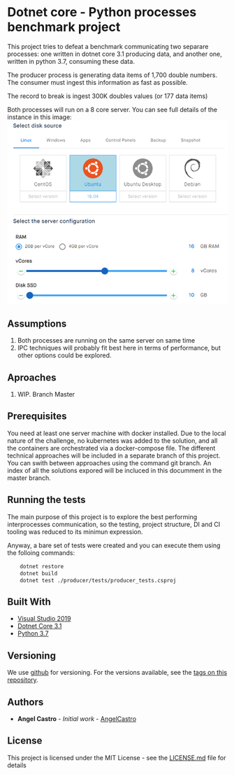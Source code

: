# Dotnet core - Python processes benchmark project
This project tries to defeat a benchmark communicating two separare processes: one written in dotnet core 3.1 producing data, and another one, written in python 3.7, consuming these data.

The producer process is generating data items of 1,700 double numbers.
The consumer must ingest this information as fast as possible.

The record to break is ingest 300K doubles values (or 177 data items)

Both processes will run on a 8 core server. You can see full details of the instance in this image:
![Server configuration](/img/server_conf.png)

## Assumptions

1. Both processes are running on the same server on same time
2. IPC techniques will probably fit best here in terms of performance, but other options could be explored.

## Aproaches
1. WIP. Branch Master

## Prerequisites

You need at least one server machine with docker installed. Due to the local nature of the challenge, no kubernetes was added to the solution, and all the containers are orchestrated via a docker-compose file.
The different technical approaches will be included in a separate branch of this project. You can swith between approaches using the command git branch. An index of all the solutions expored will be incluced in this documment in the master branch.

## Running the tests

The main purpose of this project is to explore the best performing interprocesses communication, so the testing, project structure, DI and CI tooling was reduced to its minimun expression.

Anyway, a bare set of tests were created and you can execute them using the folloing commands:

```
	dotnet restore
	dotnet build
	dotnet test ./producer/tests/producer_tests.csproj
```

## Built With

* [Visual Studio 2019](https://visualstudio.microsoft.com/)
* [Dotnet Core 3.1](https://dotnet.microsoft.com/download/dotnet-core)
* [Python 3.7](https://www.python.org/downloads/)

## Versioning

We use [github](https://github.com/) for versioning. For the versions available, see the [tags on this repository](https://github.com/your/project/tags). 

## Authors

* **Angel Castro** - *Initial work* - [AngelCastro](https://github.com/alcastrob/)

## License

This project is licensed under the MIT License - see the [LICENSE.md](LICENSE.md) file for details
